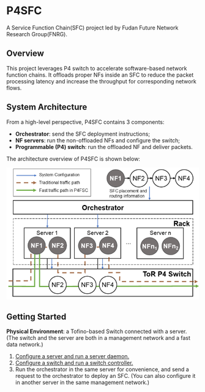 # P4SFC

A Service Function Chain(SFC) project led by Fudan Future Network Research
Group(FNRG).

## Overview

This project leverages P4 switch to accelerate software-based network
function chains. It offloads proper NFs inside an SFC to reduce the packet
processing latency and increase the throughput for corresponding network
flows.

## System Architecture

From a high-level perspective, P4SFC contains 3 components:

- **Orchestrator**: send the SFC deployment instructions;
- **NF servers**: run the non-offloaded NFs and configure the switch;
- **Programmable (P4) switch**: run the offloaded NF and deliver packets.

The architecture overview of P4SFC is shown below:

![Image of P4SFC Architecture](/etc/overview.png)

## Getting Started

**Physical Environment**: a Tofino-based Switch connected with a server. (The
switch and the server are both in a management network and a fast data
network.)

1. [Configure a server and run a server daemon.](./nf_server/README.md)
1. [Configure a switch and run a switch controller.](./switch/README.md)
1. Run the orchestrator in the same server for convenience, and send a
request to the orchestrator to deploy an SFC. (You can also configure it in
another server in the same management network.)
